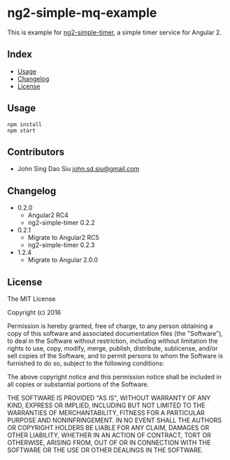 # ng2-simple-mq-example

This is example for [ng2-simple-timer](https://github.com/J-Siu/ng2-simple-timer), a simple timer service for Angular 2.

## Index

* [Usage](#Usage)
* [Changelog](#Changelog)
* [License](#License)

## Usage

```
npm install
npm start
```


## Contributors

* John Sing Dao Siu <john.sd.siu@gmail.com>


## Changelog

* 0.2.0
	- Angular2 RC4
	- ng2-simple-timer 0.2.2
* 0.2.1
	- Migrate to Angular2 RC5
	- ng2-simple-timer 0.2.3
* 1.2.4
	- Migrate to Angular 2.0.0

## License

The MIT License

Copyright (c) 2016

Permission is hereby granted, free of charge, to any person obtaining a copy
of this software and associated documentation files (the "Software"), to deal
in the Software without restriction, including without limitation the rights
to use, copy, modify, merge, publish, distribute, sublicense, and/or sell
copies of the Software, and to permit persons to whom the Software is
furnished to do so, subject to the following conditions:

The above copyright notice and this permission notice shall be included in
all copies or substantial portions of the Software.

THE SOFTWARE IS PROVIDED "AS IS", WITHOUT WARRANTY OF ANY KIND, EXPRESS OR
IMPLIED, INCLUDING BUT NOT LIMITED TO THE WARRANTIES OF MERCHANTABILITY,
FITNESS FOR A PARTICULAR PURPOSE AND NONINFRINGEMENT. IN NO EVENT SHALL THE
AUTHORS OR COPYRIGHT HOLDERS BE LIABLE FOR ANY CLAIM, DAMAGES OR OTHER
LIABILITY, WHETHER IN AN ACTION OF CONTRACT, TORT OR OTHERWISE, ARISING FROM,
OUT OF OR IN CONNECTION WITH THE SOFTWARE OR THE USE OR OTHER DEALINGS IN
THE SOFTWARE.
